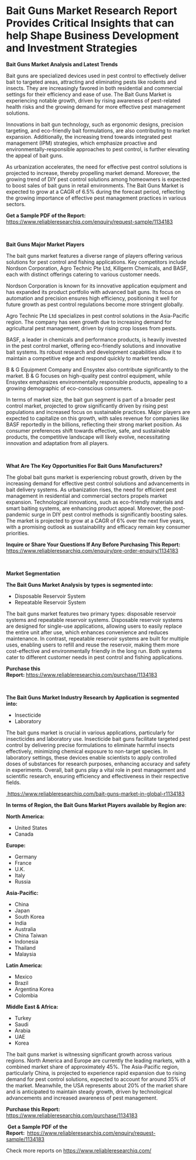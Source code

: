 <p><h1>Bait Guns Market Research Report Provides Critical Insights that can help Shape Business Development and Investment Strategies</h1></p><p><strong>Bait Guns Market Analysis and Latest Trends</strong></p>
<p><p>Bait guns are specialized devices used in pest control to effectively deliver bait to targeted areas, attracting and eliminating pests like rodents and insects. They are increasingly favored in both residential and commercial settings for their efficiency and ease of use. The Bait Guns Market is experiencing notable growth, driven by rising awareness of pest-related health risks and the growing demand for more effective pest management solutions.</p><p>Innovations in bait gun technology, such as ergonomic designs, precision targeting, and eco-friendly bait formulations, are also contributing to market expansion. Additionally, the increasing trend towards integrated pest management (IPM) strategies, which emphasize proactive and environmentally-responsible approaches to pest control, is further elevating the appeal of bait guns.</p><p>As urbanization accelerates, the need for effective pest control solutions is projected to increase, thereby propelling market demand. Moreover, the growing trend of DIY pest control solutions among homeowners is expected to boost sales of bait guns in retail environments. The Bait Guns Market is expected to grow at a CAGR of 6.5% during the forecast period, reflecting the growing importance of effective pest management practices in various sectors.</p></p>
<p><strong>Get a Sample PDF of the Report:&nbsp;</strong> <a href="https://www.reliableresearchiq.com/enquiry/request-sample/1134183?utm_campaign=3177&utm_medium=2&utm_source=Github&utm_content=ia&utm_term=25032025&utm_id=bait-guns">https://www.reliableresearchiq.com/enquiry/request-sample/1134183</a></p>
<p>&nbsp;</p>
<p><strong>Bait Guns Major Market Players</strong></p>
<p><p>The bait guns market features a diverse range of players offering various solutions for pest control and fishing applications. Key competitors include Nordson Corporation, Agro Technic Pte Ltd, Killgerm Chemicals, and BASF, each with distinct offerings catering to various customer needs.</p><p>Nordson Corporation is known for its innovative application equipment and has expanded its product portfolio with advanced bait guns. Its focus on automation and precision ensures high efficiency, positioning it well for future growth as pest control regulations become more stringent globally.</p><p>Agro Technic Pte Ltd specializes in pest control solutions in the Asia-Pacific region. The company has seen growth due to increasing demand for agricultural pest management, driven by rising crop losses from pests. </p><p>BASF, a leader in chemicals and performance products, is heavily invested in the pest control market, offering eco-friendly solutions and innovative bait systems. Its robust research and development capabilities allow it to maintain a competitive edge and respond quickly to market trends.</p><p>B & G Equipment Company and Ensystex also contribute significantly to the market. B & G focuses on high-quality pest control equipment, while Ensystex emphasizes environmentally responsible products, appealing to a growing demographic of eco-conscious consumers.</p><p>In terms of market size, the bait gun segment is part of a broader pest control market, projected to grow significantly driven by rising pest populations and increased focus on sustainable practices. Major players are expected to capitalize on this growth, with sales revenue for companies like BASF reportedly in the billions, reflecting their strong market position. As consumer preferences shift towards effective, safe, and sustainable products, the competitive landscape will likely evolve, necessitating innovation and adaptation from all players.</p></p>
<p>&nbsp;</p>
<p><strong>What Are The Key Opportunities For Bait Guns Manufacturers?</strong></p>
<p><p>The global bait guns market is experiencing robust growth, driven by the increasing demand for effective pest control solutions and advancements in bait delivery systems. As urbanization rises, the need for efficient pest management in residential and commercial sectors propels market expansion. Technological innovations, such as eco-friendly materials and smart baiting systems, are enhancing product appeal. Moreover, the post-pandemic surge in DIY pest control methods is significantly boosting sales. The market is projected to grow at a CAGR of 6% over the next five years, with a promising outlook as sustainability and efficacy remain key consumer priorities.</p></p>
<p><strong>Inquire or Share Your Questions If Any Before Purchasing This Report:</strong> <a href="https://www.reliableresearchiq.com/enquiry/pre-order-enquiry/1134183?utm_campaign=3177&utm_medium=2&utm_source=Github&utm_content=ia&utm_term=25032025&utm_id=bait-guns">https://www.reliableresearchiq.com/enquiry/pre-order-enquiry/1134183</a></p>
<p>&nbsp;</p>
<p><strong>Market Segmentation</strong></p>
<p><strong>The Bait Guns Market Analysis by types is segmented into:</strong></p>
<p><ul><li>Disposable Reservoir System</li><li>Repeatable Reservoir System</li></ul></p>
<p><p>The bait guns market features two primary types: disposable reservoir systems and repeatable reservoir systems. Disposable reservoir systems are designed for single-use applications, allowing users to easily replace the entire unit after use, which enhances convenience and reduces maintenance. In contrast, repeatable reservoir systems are built for multiple uses, enabling users to refill and reuse the reservoir, making them more cost-effective and environmentally friendly in the long run. Both systems cater to different customer needs in pest control and fishing applications.</p></p>
<p><strong>Purchase this Report:&nbsp;</strong><a href="https://www.reliableresearchiq.com/purchase/1134183?utm_campaign=3177&utm_medium=2&utm_source=Github&utm_content=ia&utm_term=25032025&utm_id=bait-guns">https://www.reliableresearchiq.com/purchase/1134183</a></p>
<p>&nbsp;</p>
<p><strong>The Bait Guns Market Industry Research by Application is segmented into:</strong></p>
<p><ul><li>Insecticide</li><li>Laboratory</li></ul></p>
<p><p>The bait guns market is crucial in various applications, particularly for insecticides and laboratory use. Insecticide bait guns facilitate targeted pest control by delivering precise formulations to eliminate harmful insects effectively, minimizing chemical exposure to non-target species. In laboratory settings, these devices enable scientists to apply controlled doses of substances for research purposes, enhancing accuracy and safety in experiments. Overall, bait guns play a vital role in pest management and scientific research, ensuring efficiency and effectiveness in their respective fields.</p></p>
<p><a href="https://www.reliableresearchiq.com/bait-guns-market-in-global-r1134183?utm_campaign=3177&utm_medium=2&utm_source=Github&utm_content=ia&utm_term=25032025&utm_id=bait-guns">&nbsp;https://www.reliableresearchiq.com/bait-guns-market-in-global-r1134183</a></p>
<p><strong>In terms of Region, the Bait Guns Market Players available by Region are:</strong></p>
<p>
    <p> <strong> North America: </strong>
        <ul>
            <li>United States</li>
            <li>Canada</li>
        </ul>
        </p> 
    <p> <strong> Europe: </strong>
        <ul>
            <li>Germany</li>
            <li>France</li>
            <li>U.K.</li>
            <li>Italy</li>
            <li>Russia</li>
        </ul>
        </p> 
    <p> <strong> Asia-Pacific: </strong>
        <ul>
            <li>China</li>
            <li>Japan</li>
            <li>South Korea</li>
            <li>India</li>
            <li>Australia</li>
            <li>China Taiwan</li>
            <li>Indonesia</li>
            <li>Thailand</li>
            <li>Malaysia</li>
        </ul>
        </p> 
    <p> <strong> Latin America: </strong>
        <ul>
            <li>Mexico</li>
            <li>Brazil</li>
            <li>Argentina Korea</li>
            <li>Colombia</li>
        </ul>
        </p> 
    <p> <strong> Middle East & Africa: </strong>
        <ul>
            <li>Turkey</li>
            <li>Saudi</li>
            <li>Arabia</li>
            <li>UAE</li>
            <li>Korea</li>
        </ul>
    </p>
    </p>
<p><p>The bait guns market is witnessing significant growth across various regions. North America and Europe are currently the leading markets, with a combined market share of approximately 45%. The Asia-Pacific region, particularly China, is projected to experience rapid expansion due to rising demand for pest control solutions, expected to account for around 35% of the market. Meanwhile, the USA represents about 20% of the market share and is anticipated to maintain steady growth, driven by technological advancements and increased awareness of pest management.</p></p>
<p><strong>Purchase this Report: </strong><a href="https://www.reliableresearchiq.com/purchase/1134183?utm_campaign=3177&utm_medium=2&utm_source=Github&utm_content=ia&utm_term=25032025&utm_id=bait-guns">https://www.reliableresearchiq.com/purchase/1134183</a></p>
<p>&nbsp;<strong>Get a Sample PDF of the Report:&nbsp;&nbsp;</strong><a href="https://www.reliableresearchiq.com/enquiry/request-sample/1134183?utm_campaign=3177&utm_medium=2&utm_source=Github&utm_content=ia&utm_term=25032025&utm_id=bait-guns">https://www.reliableresearchiq.com/enquiry/request-sample/1134183</a></p>
<p><strong></strong></p>
<p>Check more reports on <a href="https://www.reliableresearchiq.com/?utm_campaign=3177&utm_medium=2&utm_source=Github&utm_content=ia&utm_term=25032025&utm_id=bait-guns">https://www.reliableresearchiq.com/</a></p>
